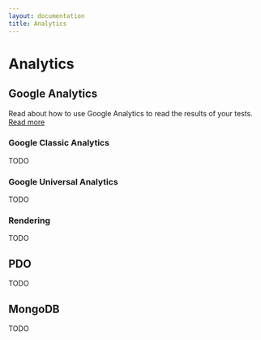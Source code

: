 ```yaml
---
layout: documentation
title: Analytics
---
```


# Analytics

## Google Analytics

Read about how to use Google Analytics to read the results of your tests.
[Read more](googleanalytics/index.md)

### Google Classic Analytics

TODO

### Google Universal Analytics

TODO

### Rendering

TODO

## PDO

TODO

## MongoDB

TODO
